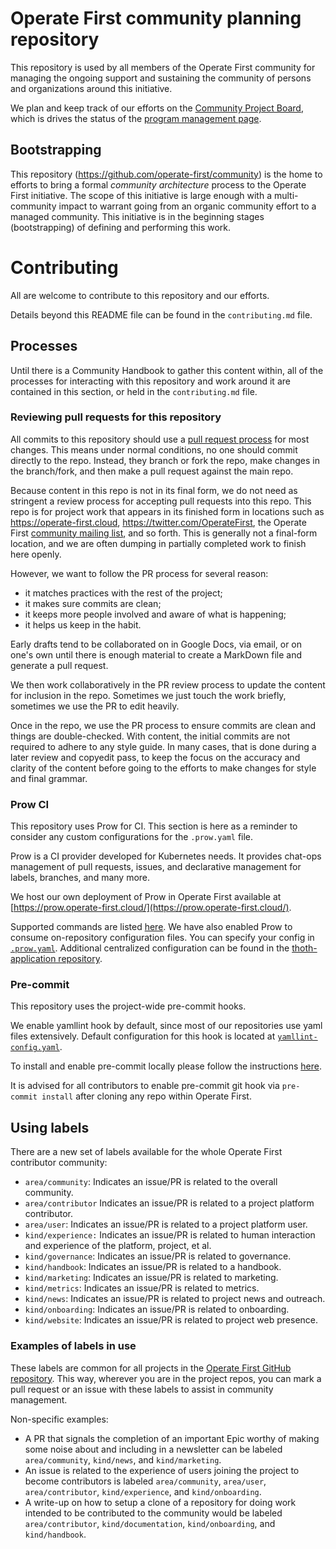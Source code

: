 # Operate First community planning repository

This repository is used by all members of the Operate First community for managing the ongoing support and sustaining the community of persons and organizations around this initiative.

We plan and keep track of our efforts on the [Community Project Board](https://github.com/orgs/operate-first/projects/16), which is drives the status of the [program management page](https://github.com/operate-first/community/blob/main/program-management-tracker.md).

## Bootstrapping

This repository (https://github.com/operate-first/community) is the home to efforts to bring a formal _community architecture_ process to the Operate First initiative.
The scope of this initiative is large enough with a multi-community impact to warrant going from an organic community effort to a managed community.
This initiative is in the beginning stages (bootstrapping) of defining and performing this work.

# Contributing

All are welcome to contribute to this repository and our efforts.

Details beyond this README file can be found in the `contributing.md` file.

## Processes

Until there is a Community Handbook to gather this content within, all of the processes for interacting with this repository and work around it are contained in this section, or held in the `contributing.md` file.

### Reviewing pull requests for this repository

All commits to this repository should use a [pull request process](https://github.com/operate-first/blueprint/blob/main/docs/adr/0016-pr-review.md#process) for most changes.
This means under normal conditions, no one should commit directly to the repo.
Instead, they branch or fork the repo, make changes in the branch/fork, and then make a pull request against the main repo.

Because content in this repo is not in its final form, we do not need as stringent a review process for accepting pull requests into this repo. This repo is for project work that appears in its finished form in locations such as https://operate-first.cloud, https://twitter.com/OperateFirst, the Operate First [community mailing list](https://listman.redhat.com/mailman/listinfo/operate-first), and so forth.
This is generally not a final-form location, and we are often dumping in partially completed work to finish here openly.

However, we want to follow the PR process for several reason:
* it matches practices with the rest of the project;
* it makes sure commits are clean;
* it keeps more people involved and aware of what is happening;
* it helps us keep in the habit.

Early drafts tend to be collaborated on in Google Docs, via email, or on one's own until there is enough material to create a MarkDown file and generate a pull request.

We then work collaboratively in the PR review process to update the content for inclusion in the repo.
Sometimes we just touch the work briefly, sometimes we use the PR to edit heavily.

Once in the repo, we use the PR process to ensure commits are clean and things are double-checked.
With content, the initial commits are not required to adhere to any style guide.
In many cases, that is done during a later review and copyedit pass, to keep the focus on the accuracy and clarity of the content before going to the efforts to make changes for style and final grammar.

### Prow CI
This repository uses Prow for CI.
This section is here as a reminder to consider any custom configurations for the `.prow.yaml` file.

Prow is a CI provider developed for Kubernetes needs.
It provides chat-ops management of pull requests, issues, and declarative management for labels, branches, and many more.

We host our own deployment of Prow in Operate First available at [https://prow.operate-first.cloud/](https://prow.operate-first.cloud/).

Supported commands are listed [here](https://prow.operate-first.cloud/command-help).
We have also enabled Prow to consume on-repository configuration files.
You can specify your config in [`.prow.yaml`](.prow.yaml).
Additional centralized configuration can be found in the [thoth-application repository](https://github.com/thoth-station/thoth-application/tree/master/prow/overlays/cnv-prod).

### Pre-commit
This repository uses the project-wide pre-commit hooks.

We enable yamllint hook by default, since most of our repositories use yaml files extensively.
Default configuration for this hook is located at [`yamllint-config.yaml`](yamllint-config.yaml).

To install and enable pre-commit locally please follow the instructions [here](https://pre-commit.com/#quick-start).

It is advised for all contributors to enable pre-commit git hook via `pre-commit install` after cloning any repo within Operate First.

## Using labels

There are a new set of labels available for the whole Operate First contributor community:

* `area/community`: Indicates an issue/PR is related to the overall community.
* `area/contributor` Indicates an issue/PR is related to a project platform contributor.
* `area/user`: Indicates an issue/PR is related to a project platform user.
* `kind/experience:` Indicates an issue/PR is related to human interaction and experience of the platform, project, et al.
* `kind/governance`: Indicates an issue/PR is related to governance.
* `kind/handbook`: Indicates an issue/PR is related to a handbook.
* `kind/marketing`: Indicates an issue/PR is related to marketing.
* `kind/metrics`: Indicates an issue/PR is related to metrics.
* `kind/news`: Indicates an issue/PR is related to project news and outreach.
* `kind/onboarding`: Indicates an issue/PR is related to onboarding.
* `kind/website`: Indicates an issue/PR is related to project web presence.

### Examples of labels in use

These labels are common for all projects in the [Operate First GitHub repository](https://github.com/operate-first).
This way, wherever you are in the project repos, you can mark a pull request or an issue with these labels to assist in community management.

Non-specific examples:

* A PR that signals the completion of an important Epic worthy of making some noise about and including in a newsletter can be labeled `area/community`, `kind/news`, and `kind/marketing`.
* An issue is related to the experience of users joining the project to become contributors is labeled `area/community`, `area/user`, `area/contributor`, `kind/experience`, and `kind/onboarding`.
* A write-up on how to setup a clone of a repository for doing work intended to be contributed to the community would be labeled `area/contributor`, `kind/documentation`, `kind/onboarding`, and `kind/handbook`.
